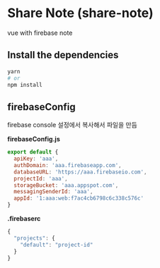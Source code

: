 # Share Note (share-note)

vue with firebase note

## Install the dependencies
```bash
yarn
# or
npm install
```

## firebaseConfig

firebase console 설정에서 복사해서 파일을 만듬

**firebaseConfig.js**
```js
export default {
  apiKey: 'aaa',
  authDomain: 'aaa.firebaseapp.com',
  databaseURL: 'https://aaa.firebaseio.com',
  projectId: 'aaa',
  storageBucket: 'aaa.appspot.com',
  messagingSenderId: 'aaa',
  appId: '1:aaa:web:f7ac4cb6798c6c338c576c'
}
```

**.firebaserc**
```js
{
  "projects": {
    "default": "project-id"
  }
}
```


